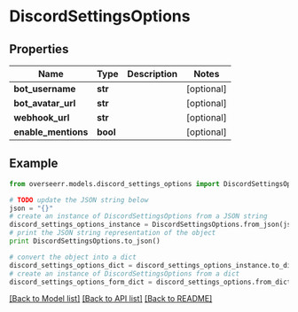 # DiscordSettingsOptions


## Properties

Name | Type | Description | Notes
------------ | ------------- | ------------- | -------------
**bot_username** | **str** |  | [optional] 
**bot_avatar_url** | **str** |  | [optional] 
**webhook_url** | **str** |  | [optional] 
**enable_mentions** | **bool** |  | [optional] 

## Example

```python
from overseerr.models.discord_settings_options import DiscordSettingsOptions

# TODO update the JSON string below
json = "{}"
# create an instance of DiscordSettingsOptions from a JSON string
discord_settings_options_instance = DiscordSettingsOptions.from_json(json)
# print the JSON string representation of the object
print DiscordSettingsOptions.to_json()

# convert the object into a dict
discord_settings_options_dict = discord_settings_options_instance.to_dict()
# create an instance of DiscordSettingsOptions from a dict
discord_settings_options_form_dict = discord_settings_options.from_dict(discord_settings_options_dict)
```
[[Back to Model list]](../README.md#documentation-for-models) [[Back to API list]](../README.md#documentation-for-api-endpoints) [[Back to README]](../README.md)


